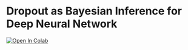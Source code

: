 # Dropout as Bayesian Inference for Deep Neural Network

[![Open In Colab](https://colab.research.google.com/assets/colab-badge.svg)](https://colab.research.google.com/github/ArkAung/dropout_bayesian_nn)

